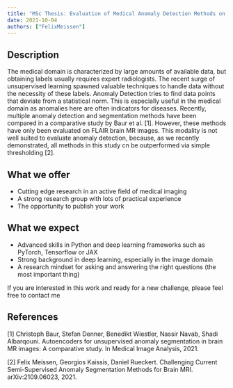 ```yaml
---
title: "MSc Thesis: Evaluation of Medical Anomaly Detection Methods on Multiple Modalities"
date: 2021-10-04
authors: ["FelixMeissen"]
---
```


## Description

The medical domain is characterized by large amounts of available data, but obtaining labels usually requires expert radiologists. The recent surge of unsupervised learning spawned valuable techniques to handle data without the necessity of these labels.
Anomaly Detection tries to find data points that deviate from a statistical norm. This is especially useful in the medical domain as anomalies here are often indicators for diseases.
Recently, multiple anomaly detection and segmentation methods have been compared in a comparative study by Baur et al. [1]. However, these methods have only been evaluated on FLAIR brain MR images. This modality is not well suited to evaluate anomaly detection, because, as we recently demonstrated, all methods in this study cn be outperformed via simple thresholding [2].

## What we offer

- Cutting edge research in an active field of medical imaging
- A strong research group with lots of practical experience
- The opportunity to publish your work

## What we expect

- Advanced skills in Python and deep learning frameworks such as PyTorch, Tensorflow or JAX
- Strong background in deep learning, especially in the image domain
- A research mindset for asking and answering the right questions (the most important thing)

If you are interested in this work and ready for a new challenge, please feel free to contact me

## References

[1] Christoph Baur, Stefan Denner, Benedikt Wiestler, Nassir Navab, Shadi Albarqouni. Autoencoders for unsupervised anomaly segmentation in brain MR images: A comparative study. In Medical Image Analysis, 2021.

[2] Felix Meissen, Georgios Kaissis, Daniel Rueckert. Challenging Current Semi-Supervised Anomaly Segmentation Methods for Brain MRI. arXiv:2109.06023, 2021.


